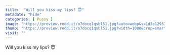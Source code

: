 ```yaml
---
title:  "Will you kiss my lips? 😇"
metadate: "hide"
categories: [ Pussy ]
image: "https://preview.redd.it/o7docq1qsbl51.jpg?auto=webp&s=1d2e129576a1208e6702d90ade50eb1fa4c1f18f"
thumb: "https://preview.redd.it/o7docq1qsbl51.jpg?width=1080&crop=smart&auto=webp&s=ff57c8762d3bfd230c2e4f96aae9fa74de9091e2"
visit: ""
---
```

Will you kiss my lips? 😇
